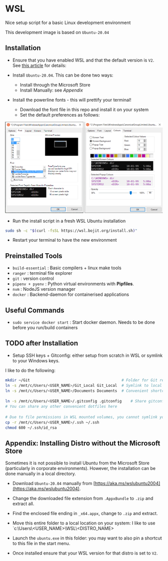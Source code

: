 # WSL
Nice setup script for a basic Linux development environment

This development image is based on `Ubuntu-20.04`

## Installation

- Ensure that you have enabled WSL and that the default version is `V2`. See [this article](https://docs.microsoft.com/en-us/windows/wsl/install) for details:

- Install `Ubuntu-20.04`. This can be done two ways:
    - Install through the Microsoft Store
    - Install Manually: see *Appendix*

- Install the powerline fonts - this will prettify your terminal!
    - Download the font file in this repo and install it on your system
    - Set the default preferences as follows:

<img src="./img/SetFont.png" width="250">
<img src="./img/SetBackground.png" width="250">

- Run the install script in a fresh WSL Ubuntu installation
```bash
sudo sh -c "$(curl -fsSL https://wsl.bojit.org/install.sh)"
```

- Restart your terminal to have the new environment

## Preinstalled Tools

- `build-essential` : Basic compilers + linux make tools
- `ranger` : terminal file explorer
- `git` : version control
- `pipenv + pyenv` : Python virtual environments with **Pipfiles**.
- `nvm` : NodeJS version manager
- `docker` : Backend-daemon for containerised applications

## Useful Commands

- `sudo service docker start` : Start docker daemon. Needs to be done before you run/build containers


## TODO after Installation

- Setup SSH keys + Gitconfig: either setup from scratch in WSL or symlink to your Windows keys.

I like to do the following:
```bash
mkdir ~/Git                                         # Folder for Git repositories in WSL
ln -s /mnt/c/Users/<USER_NAME>/Git_Local Git_Local  # Symlink to local (Windows) Git repo folder
ln -s /mnt/c/Users/<USER_NAME>/Documents Documents  # Convenient shortcut to Windows documents

ln -s /mnt/c/Users/<USER_NAME>/.gitconfig .gitconfig    # Share gitconfig between Windows and WSL
# You can share any other convenient dotfiles here

# Due to file permissions in WSL mounted volumes, you cannot symlink your SSH keys. Just copy the keys to your WSL distro:
cp -r /mnt/c/Users/<USER_NAME>/.ssh ~/.ssh
chmod 600 ~/.ssh/id_rsa
```

## Appendix: Installing Distro without the Microsoft Store

Sometimes it is not possible to install Ubuntu from the Microsoft Store (particularly in corporate environments). However, the installation can be done manually in a local directory.

- Download `Ubuntu-20.04` manually from [https://aka.ms/wslubuntu2004](https://aka.ms/wslubuntu2004).

- Change the downloaded file extension from `.AppxBundle` to `.zip` and extract all.

- Find the enclosed file ending in `_x64.appx`, change to `.zip` and extract.

- Move this entire folder to a local location on your system: I like to use `c:\Users\\<USER_NAME\>\WSL\\<DISTRO_NAME\>

- Launch the `ubuntu.exe` in this folder: you may want to also pin a shortcut to this file in the start menu.

- Once installed ensure that your WSL version for that distro is set to `V2`.